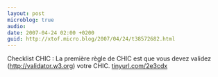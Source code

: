 ```yaml
---
layout: post
microblog: true
audio: 
date: 2007-04-24 02:00 +0200
guid: http://xtof.micro.blog/2007/04/24/t38572682.html
---
```

Checklist CHIC : La première règle de CHIC est que vous devez validez (http://validator.w3.org) votre CHIC. [tinyurl.com/2e3cdx](http://tinyurl.com/2e3cdx)
